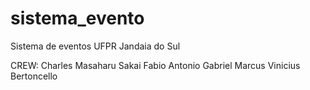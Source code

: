 # sistema_evento
Sistema de eventos UFPR Jandaia do Sul

CREW:
Charles Masaharu Sakai
Fabio Antonio Gabriel
Marcus Vinicius Bertoncello
